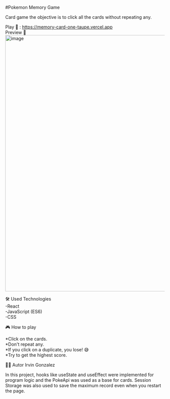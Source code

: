 #Pokemon Memory Game

Card game the objective is to click all the cards without repeating any.

Play 🚀 : https://memory-card-one-taupe.vercel.app <br/>
Preview 📸
<img width="1198" height="808" alt="image" src="https://github.com/user-attachments/assets/7cb3c321-856d-4ffc-8fb4-3967d4125efe" />


🛠️ Used Technologies<br/>
-React<br/>
-JavaScript (ES6)<br/>
-CSS<br/>

🎮 How to play

*Click on the cards.<br/>
*Don't repeat any.<br/>
*If you click on a duplicate, you lose! 😅<br/>
*Try to get the highest score.<br/>

🧑‍💻 Autor
Irvin Gonzalez

In this project, hooks like useState and useEffect were implemented for program logic and the PokeApi was used as a base for cards. Session Storage was also used to save the maximum record even when you restart the page.
